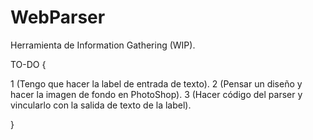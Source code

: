 # WebParser
Herramienta de Information Gathering (WIP).

TO-DO {

1 (Tengo que hacer la label de entrada de texto).
2 (Pensar un diseño y hacer la imagen de fondo en PhotoShop).
3 (Hacer código del parser y vincularlo con la salida de texto de la label).

}
